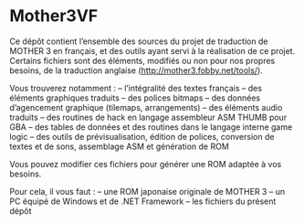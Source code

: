 # Mother3VF

Ce dépôt contient l’ensemble des sources du projet de traduction de MOTHER 3 en français, et des outils ayant servi à la réalisation de ce projet. Certains fichiers sont des éléments, modifiés ou non pour nos propres besoins, de la traduction anglaise (http://mother3.fobby.net/tools/).

Vous trouverez notamment :
– l’intégralité des textes français
– des éléments graphiques traduits
– des polices bitmaps
– des données d’agencement graphique (tilemaps, arrangements)
– des éléments audio traduits
– des routines de hack en langage assembleur ASM THUMB pour GBA
– des tables de données et des routines dans le langage interne game logic
– des outils de prévisualisation, édition de polices, conversion de textes et de sons, assemblage ASM et génération de ROM

Vous pouvez modifier ces fichiers pour générer une ROM adaptée à vos besoins.

Pour cela, il vous faut :
– une ROM japonaise originale de MOTHER 3
– un PC équipé de Windows et de .NET Framework
– les fichiers du présent dépôt
